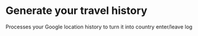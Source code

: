 # Generate your travel history
Processes your Google location history to turn it into country enter/leave log
